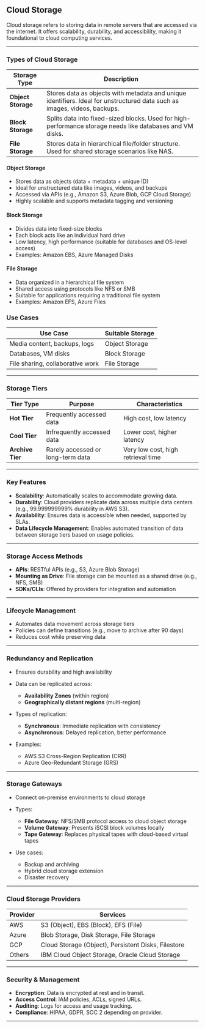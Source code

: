 ## Cloud Storage

Cloud storage refers to storing data in remote servers that are accessed via the internet. It offers scalability, durability, and accessibility, making it foundational to cloud computing services.

---

### Types of Cloud Storage

| Storage Type       | Description                                                                                                               |
| ------------------ | ------------------------------------------------------------------------------------------------------------------------- |
| **Object Storage** | Stores data as objects with metadata and unique identifiers. Ideal for unstructured data such as images, videos, backups. |
| **Block Storage**  | Splits data into fixed-sized blocks. Used for high-performance storage needs like databases and VM disks.                 |
| **File Storage**   | Stores data in hierarchical file/folder structure. Used for shared storage scenarios like NAS.                            |


#### Object Storage

* Stores data as objects (data + metadata + unique ID)
* Ideal for unstructured data like images, videos, and backups
* Accessed via APIs (e.g., Amazon S3, Azure Blob, GCP Cloud Storage)
* Highly scalable and supports metadata tagging and versioning

#### Block Storage

* Divides data into fixed-size blocks
* Each block acts like an individual hard drive
* Low latency, high performance (suitable for databases and OS-level access)
* Examples: Amazon EBS, Azure Managed Disks

#### File Storage

* Data organized in a hierarchical file system
* Shared access using protocols like NFS or SMB
* Suitable for applications requiring a traditional file system
* Examples: Amazon EFS, Azure Files


### Use Cases

| Use Case                         | Suitable Storage |
| -------------------------------- | ---------------- |
| Media content, backups, logs     | Object Storage   |
| Databases, VM disks              | Block Storage    |
| File sharing, collaborative work | File Storage     |

---

### Storage Tiers

| Tier Type        | Purpose                           | Characteristics                    |
| ---------------- | --------------------------------- | ---------------------------------- |
| **Hot Tier**     | Frequently accessed data          | High cost, low latency             |
| **Cool Tier**    | Infrequently accessed data        | Lower cost, higher latency         |
| **Archive Tier** | Rarely accessed or long-term data | Very low cost, high retrieval time |

---

### Key Features

* **Scalability**: Automatically scales to accommodate growing data.
* **Durability**: Cloud providers replicate data across multiple data centers (e.g., 99.999999999% durability in AWS S3).
* **Availability**: Ensures data is accessible when needed, supported by SLAs.
* **Data Lifecycle Management**: Enables automated transition of data between storage tiers based on usage policies.

---

### Storage Access Methods

* **APIs**: RESTful APIs (e.g., S3, Azure Blob Storage)
* **Mounting as Drive**: File storage can be mounted as a shared drive (e.g., NFS, SMB)
* **SDKs/CLIs**: Offered by providers for integration and automation

---

### Lifecycle Management

* Automates data movement across storage tiers
* Policies can define transitions (e.g., move to archive after 90 days)
* Reduces cost while preserving data

---

### Redundancy and Replication

* Ensures durability and high availability
* Data can be replicated across:

  * **Availability Zones** (within region)
  * **Geographically distant regions** (multi-region)
* Types of replication:

  * **Synchronous**: Immediate replication with consistency
  * **Asynchronous**: Delayed replication, better performance
* Examples:

  * AWS S3 Cross-Region Replication (CRR)
  * Azure Geo-Redundant Storage (GRS)

---

### Storage Gateways

* Connect on-premise environments to cloud storage
* Types:

  * **File Gateway**: NFS/SMB protocol access to cloud object storage
  * **Volume Gateway**: Presents iSCSI block volumes locally
  * **Tape Gateway**: Replaces physical tapes with cloud-based virtual tapes
* Use cases:

  * Backup and archiving
  * Hybrid cloud storage extension
  * Disaster recovery

---

### Cloud Storage Providers

| Provider | Services                                            |
| -------- | --------------------------------------------------- |
| AWS      | S3 (Object), EBS (Block), EFS (File)                |
| Azure    | Blob Storage, Disk Storage, File Storage            |
| GCP      | Cloud Storage (Object), Persistent Disks, Filestore |
| Others   | IBM Cloud Object Storage, Oracle Cloud Storage      |

---

### Security & Management

* **Encryption**: Data is encrypted at rest and in transit.
* **Access Control**: IAM policies, ACLs, signed URLs.
* **Auditing**: Logs for access and usage tracking.
* **Compliance**: HIPAA, GDPR, SOC 2 depending on provider.

---
